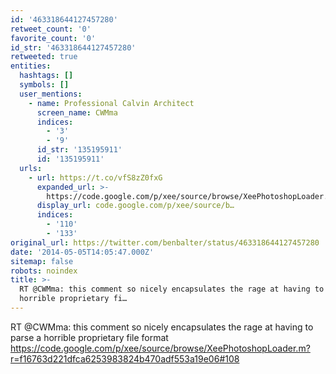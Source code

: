 ```yaml
---
id: '463318644127457280'
retweet_count: '0'
favorite_count: '0'
id_str: '463318644127457280'
retweeted: true
entities:
  hashtags: []
  symbols: []
  user_mentions:
    - name: Professional Calvin Architect
      screen_name: CWMma
      indices:
        - '3'
        - '9'
      id_str: '135195911'
      id: '135195911'
  urls:
    - url: https://t.co/vfS8zZ0fxG
      expanded_url: >-
        https://code.google.com/p/xee/source/browse/XeePhotoshopLoader.m?r=f16763d221dfca6253983824b470adf553a19e06#108
      display_url: code.google.com/p/xee/source/b…
      indices:
        - '110'
        - '133'
original_url: https://twitter.com/benbalter/status/463318644127457280
date: '2014-05-05T14:05:47.000Z'
sitemap: false
robots: noindex
title: >-
  RT @CWMma: this comment so nicely encapsulates the rage at having to parse a
  horrible proprietary fi…
---
```


RT @CWMma: this comment so nicely encapsulates the rage at having to parse a horrible proprietary file format https://code.google.com/p/xee/source/browse/XeePhotoshopLoader.m?r=f16763d221dfca6253983824b470adf553a19e06#108